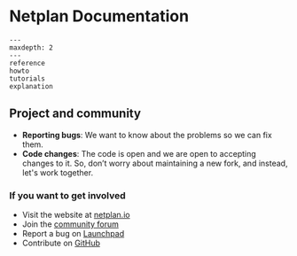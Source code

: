 # Netplan Documentation

```{toctree}
---
maxdepth: 2
---
reference
howto
tutorials
explanation
```

## Project and community

* **Reporting bugs**: We want to know about the problems so we can fix them.
* **Code changes**: The code is open and we are open to accepting changes to
  it. So, don’t worry about maintaining a new fork, and instead, let's work
  together.

### If you want to get involved
* Visit the website at [netplan.io](https://netplan.io)
* Join the [community forum](https://askubuntu.com/questions/tagged/netplan)
* Report a bug on [Launchpad](https://bugs.launchpad.net/netplan/+filebug)
* Contribute on [GitHub](https://github.com/canonical/netplan)
